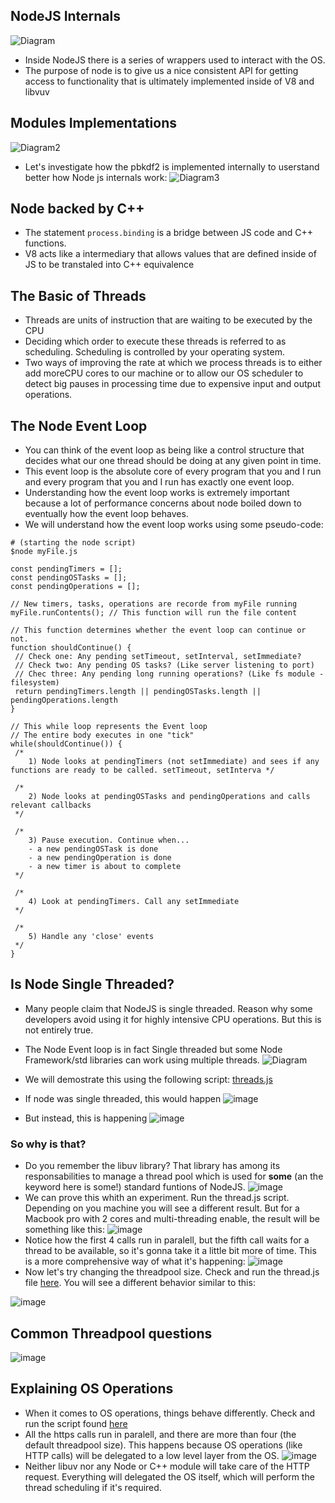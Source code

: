 ## NodeJS Internals

![Diagram](https://snag.gy/9kzAT4.jpg)

- Inside NodeJS there is a series of wrappers used to interact with the OS.
- The purpose of node is to give us a nice consistent API for getting access to functionality that is ultimately implemented inside of V8 and libvuv

## Modules Implementations

![Diagram2](https://snag.gy/fOqya3.jpg)

- Let's investigate how the pbkdf2 is implemented internally to userstand better how Node js internals work:
  ![Diagram3](https://snag.gy/R2mTGh.jpg)

## Node backed by C++

- The statement `process.binding` is a bridge between JS code and C++ functions.
- V8 acts like a intermediary that allows values that are defined inside of JS to be transtaled into C++ equivalence

## The Basic of Threads

- Threads are units of instruction that are waiting to be executed by the CPU
- Deciding which order to execute these threads is referred to as scheduling. Scheduling is controlled by your operating system.
- Two ways of improving the rate at which we process threads is to either add moreCPU cores to our machine or to allow our OS scheduler to detect big pauses in processing time due to expensive input and output operations.

## The Node Event Loop

- You can think of the event loop as being like a control structure that decides what our one thread should be doing at any given point in time.
- This event loop is the absolute core of every program that you and I run and every program that you and I run has exactly one event loop.
- Understanding how the event loop works is extremely important because a lot of performance concerns about node boiled down to eventually how the event loop behaves.
- We will understand how the event loop works using some pseudo-code:

```
# (starting the node script)
$node myFile.js

const pendingTimers = [];
const pendingOSTasks = [];
const pendingOperations = [];

// New timers, tasks, operations are recorde from myFile running
myFile.runContents(); // This function will run the file content

// This function determines whether the event loop can continue or not.
function shouldContinue() {
 // Check one: Any pending setTimeout, setInterval, setImmediate?
 // Check two: Any pending OS tasks? (Like server listening to port)
 // Chec three: Any pending long running operations? (Like fs module - filesystem)
 return pendingTimers.length || pendingOSTasks.length || pendingOperations.length
}

// This while loop represents the Event loop
// The entire body executes in one "tick"
while(shouldContinue()) {
 /*
    1) Node looks at pendingTimers (not setImmediate) and sees if any functions are ready to be called. setTimeout, setInterva */

 /*
    2) Node looks at pendingOSTasks and pendingOperations and calls relevant callbacks
 */

 /*
    3) Pause execution. Continue when...
    - a new pendingOSTask is done
    - a new pendingOperation is done
    - a new timer is about to complete
 */

 /*
    4) Look at pendingTimers. Call any setImmediate
 */

 /*
    5) Handle any 'close' events
 */
}
```

## Is Node Single Threaded?

- Many people claim that NodeJS is single threaded. Reason why some developers avoid using it for highly intensive CPU operations. But this is not entirely true.
- The Node Event loop is in fact Single threaded but some Node Framework/std libraries can work using multiple threads.
  ![Diagram](https://snag.gy/hzHRLJ.jpg)
- We will demostrate this using the following script: [threads.js](https://github.com/Andrew4d3/udemy-node-advanced/blob/master/section-1/threads.js)

- If node was single threaded, this would happen
![image](https://user-images.githubusercontent.com/1868409/57901629-f3c5c300-7833-11e9-97a5-e6d5677e8b58.png)
- But instead, this is happening
![image](https://user-images.githubusercontent.com/1868409/57901778-6767d000-7834-11e9-8e3b-e639a1127480.png)

### So why is that?
- Do you remember the libuv library? That library has among its responsabilities to manage a thread pool which is used for **some** (an the keyword here is some!) standard funtions of NodeJS.
![image](https://user-images.githubusercontent.com/1868409/57973487-5e334c00-7977-11e9-90e9-295d0ec3a00e.png)
- We can prove this whith an experiment. Run the thread.js script. Depending on you machine you will see a different result. But for a Macbook pro with 2 cores and multi-threading enable, the result will be something like this:
![image](https://user-images.githubusercontent.com/1868409/57975529-ce05fe80-7998-11e9-976b-1ca9d8084c23.png)
- Notice how the first 4 calls run in paralell, but the fifth call waits for a thread to be available, so it's gonna take it a little bit more of time. This is a more comprehensive way of what it's happening:
![image](https://user-images.githubusercontent.com/1868409/57975558-4f5d9100-7999-11e9-8b49-cc3d1f0bd988.png)
- Now let's try changing the threadpool size. Check and run the thread.js file [here](https://github.com/Andrew4d3/udemy-node-advanced/blob/94448db0dd88332663439ebd80bd0357a25f0e62/section-1/threads.js). You will see a different behavior similar to this:

![image](https://user-images.githubusercontent.com/1868409/57976351-ad936f80-79ab-11e9-9ecc-42af8d6a9152.png)

## Common Threadpool questions
![image](https://user-images.githubusercontent.com/1868409/57976416-6908d380-79ad-11e9-9d9e-ef2b2b20d4d6.png)

## Explaining OS Operations
- When it comes to OS operations, things behave differently. Check and run the script found [here](https://github.com/Andrew4d3/udemy-node-advanced/blob/1e64d8556083c2f2caa60cb0425713b48f0d7153/section-1/async.js)
- All the https calls run in paralell, and there are more than four (the default threadpool size). This happens because OS operations (like HTTP calls) will be delegated to a low level layer from the OS.
![image](https://user-images.githubusercontent.com/1868409/57976560-1e895600-79b1-11e9-9ce8-fa933cb6d68f.png)
- Neither libuv nor any Node or C++ module will take care of the HTTP request. Everything will delegated the OS itself, which will perform the thread scheduling if it's required.
